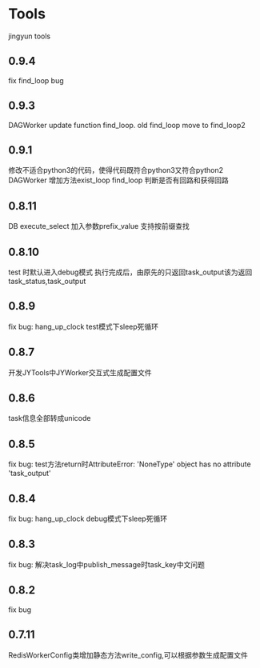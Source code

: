 # Tools
jingyun tools

## 0.9.4
fix find_loop bug

## 0.9.3
DAGWorker update function find_loop. old find_loop move to find_loop2

## 0.9.1
修改不适合python3的代码，使得代码既符合python3又符合python2
DAGWorker 增加方法exist_loop find_loop 判断是否有回路和获得回路

## 0.8.11
DB execute_select 加入参数prefix_value 支持按前缀查找

## 0.8.10
test 时默认进入debug模式
执行完成后，由原先的只返回task_output该为返回task_status,task_output

## 0.8.9
fix bug: hang_up_clock test模式下sleep死循环

## 0.8.7
开发JYTools中JYWorker交互式生成配置文件

## 0.8.6
task信息全部转成unicode

## 0.8.5
fix bug: test方法return时AttributeError: 'NoneType' object has no attribute 'task_output'

## 0.8.4
fix bug: hang_up_clock debug模式下sleep死循环

## 0.8.3
fix bug: 解决task_log中publish_message时task_key中文问题

## 0.8.2
fix bug


## 0.7.11
RedisWorkerConfig类增加静态方法write_config,可以根据参数生成配置文件
